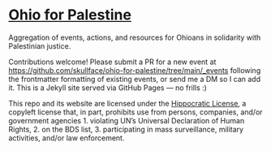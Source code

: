# [Ohio for Palestine](https://ohiopalestine.com)

Aggregation of events, actions, and resources for Ohioans in solidarity with Palestinian justice.

Contributions welcome! Please submit a PR for a new event at https://github.com/skullface/ohio-for-palestine/tree/main/_events following the frontmatter formatting of existing events, or send me a DM so I can add it. This is a Jekyll site served via GitHub Pages — no frills :)

This repo and its website are licensed under the [Hippocratic License](https://firstdonoharm.dev/version/3/0/bds-cl-law-mil-sv.html), a copyleft license that, in part, prohibits use from persons, companies, and/or government agencies 1. violating UN’s Universal Declaration of Human Rights, 2. on the BDS list, 3. participating in mass surveillance, military activities, and/or law enforcement.
